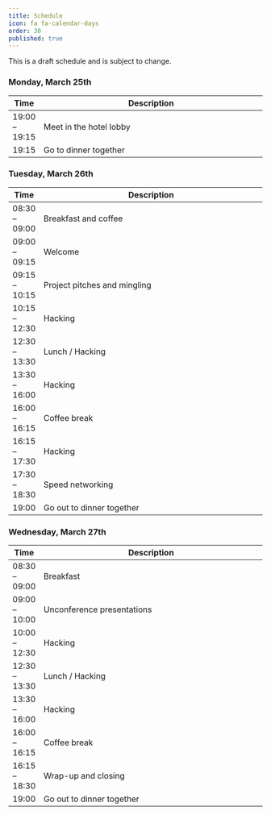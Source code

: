 ```yaml
---
title: Schedule
icon: fa fa-calendar-days
order: 30
published: true
---
```


This is a draft schedule and is subject to change.

<style>
table th:nth-of-type(2) {
    width: 99%;
}
</style>

### Monday, March 25th

| Time          | Description             |
| ------------- | ----------------------- |
| 19:00 – 19:15 | Meet in the hotel lobby |
| 19:15         | Go to dinner together   |

### Tuesday, March 26th

| Time          | Description                  |
| ------------- | ---------------------------- |
| 08:30 – 09:00 | Breakfast and coffee         |
| 09:00 – 09:15 | Welcome                      |
| 09:15 – 10:15 | Project pitches and mingling |
| 10:15 – 12:30 | Hacking                      |
| 12:30 – 13:30 | Lunch / Hacking              |
| 13:30 – 16:00 | Hacking                      |
| 16:00 – 16:15 | Coffee break                 |
| 16:15 – 17:30 | Hacking                      |
| 17:30 – 18:30 | Speed networking             |
| 19:00         | Go out to dinner together    |

### Wednesday, March 27th

| Time          | Description                    |
| ------------- | ------------------------------ |
| 08:30 – 09:00 | Breakfast                      |
| 09:00 – 10:00 | Unconference presentations     |
| 10:00 – 12:30 | Hacking                        |
| 12:30 – 13:30 | Lunch / Hacking                |
| 13:30 – 16:00 | Hacking                        |
| 16:00 – 16:15 | Coffee break                   |
| 16:15 – 18:30 | Wrap-up and closing            |
| 19:00         | Go out to dinner together      |
